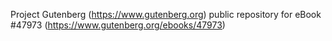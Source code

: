 Project Gutenberg (https://www.gutenberg.org) public repository for eBook #47973 (https://www.gutenberg.org/ebooks/47973)
